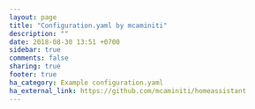 ```yaml
---
layout: page
title: "Configuration.yaml by mcaminiti"
description: ""
date: 2018-08-30 13:51 +0700
sidebar: true
comments: false
sharing: true
footer: true
ha_category: Example configuration.yaml
ha_external_link: https://github.com/mcaminiti/homeassistant
---
```

